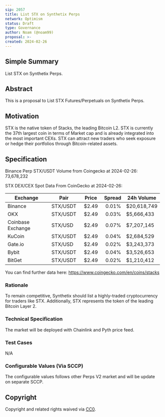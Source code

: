 ```yaml
---
sip: 2057
title: List STX on Synthetix Perps
network: Optimism
status: Draft
type: Governance
author: Noam (@noam99)
proposal: >-
created: 2024-02-26
---
```


<!--You can leave these HTML comments in your merged SIP and delete the visible duplicate text guides, they will not appear and may be helpful to refer to if you edit it again. This is the suggested template for new SIPs. Note that an SIP number will be assigned by an editor. When opening a pull request to submit your SIP, please use an abbreviated title in the filename, `sip-draft_title_abbrev.md`. The title should be 44 characters or less.-->

## Simple Summary

<!--"If you can't explain it simply, you don't understand it well enough." Simply describe the outcome the proposed changes intends to achieve. This should be non-technical and accessible to a casual community member.-->

List STX on Synthetix Perps.

## Abstract

<!--A short (~200 word) description of the proposed change, the abstract should clearly describe the proposed change. This is what *will* be done if the SIP is implemented, not *why* it should be done or *how* it will be done. If the SIP proposes deploying a new contract, write, "we propose to deploy a new contract that will do x".-->

This is a proposal to List STX Futures/Perpetuals on Synthetix Perps.

## Motivation

<!--This is the problem statement. This is the *why* of the SIP. It should clearly explain *why* the current state of the protocol is inadequate.  It is critical that you explain *why* the change is needed, if the SIP proposes changing how something is calculated, you must address *why* the current calculation is inaccurate or wrong. This is not the place to describe how the SIP will address the issue!-->

STX is the native token of Stacks, the leading Bitcoin L2. STX is currently the 37th largest coin in terms of Market cap and is already integrated into the most important CEXs. 
STX can attract new traders who seek exposure or hedge their portfolios through Bitcoin-related assets.

## Specification

<!--The specification should describe the syntax and semantics of any new feature, there are five sections
1. Overview
2. Rationale
3. Technical Specification
4. Test Cases
5. Configurable Values
-->

Binance Perp STX/USDT Volume from Coingecko at 2024-02-26: 73,678,232

STX DEX/CEX Spot Data From CoinGecko at 2024-02-26:

| Exchange |  Pair  |  Price  |  Spread  |  24h Volume  |
|-----|---------------|------------|------------|--------| 
| Binance | STX/USDT | $2.49 | 0.01% | $20,618,749 |
| OKX | STX/USDT | $2.49 | 0.03% | $5,666,433 |
| Coinbase Exchange | STX/USD | $2.49 | 0.07% | $7,207,145 |
| KuCoin | STX/USDT | $2.49 | 0.04% | $2,684,529 |
| Gate.io  | STX/USD | $2.49 | 0.02% | $3,243,373 |
| Bybit  | STX/USDT | $2.49 | 0.04% | $3,526,653 |
| BitGet | STX/USDT | $2.49 | 0.02% | $1,210,412 |


You can find further data here: https://www.coingecko.com/en/coins/stacks


### Rationale

<!--This is where you explain the reasoning behind how you propose to solve the problem. Why did you propose to implement the change in this way, what were the considerations and trade-offs. The rationale fleshes out what motivated the design and why particular design decisions were made. It should describe alternate designs that were considered and related work. The rationale may also provide evidence of consensus within the community, and should discuss important objections or concerns raised during discussion.-->

To remain competitive, Synthetix should list a highly-traded cryptocurrency for traders like STX. Additionally, STX represents the token of the leading Bitcoin Layer 2.

### Technical Specification

<!--The technical specification should outline the public API of the changes proposed. That is, changes to any of the interfaces Synthetix currently exposes or the creations of new ones.-->

The market will be deployed with Chainlink and Pyth price feed.

### Test Cases

<!--Test cases for an implementation are mandatory for SIPs but can be included with the implementation..-->

N/A

### Configurable Values (Via SCCP)

<!--Please list all values configurable via SCCP under this implementation.-->

The configurable values follows other Perps V2 market and will be update on separate SCCP.

## Copyright

Copyright and related rights waived via [CC0](https://creativecommons.org/publicdomain/zero/1.0/).
